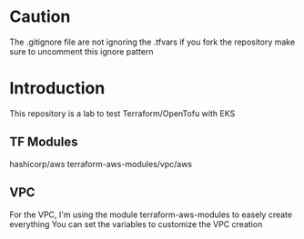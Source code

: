 # Caution

The .gitignore file are not ignoring the .tfvars
if you fork the repository make sure to uncomment this ignore pattern

# Introduction

This repository is a lab to test Terraform/OpenTofu with EKS

## TF Modules

hashicorp/aws
terraform-aws-modules/vpc/aws

## VPC

For the VPC, I'm using the module terraform-aws-modules to easely create everything
You can set the variables to customize the VPC creation



